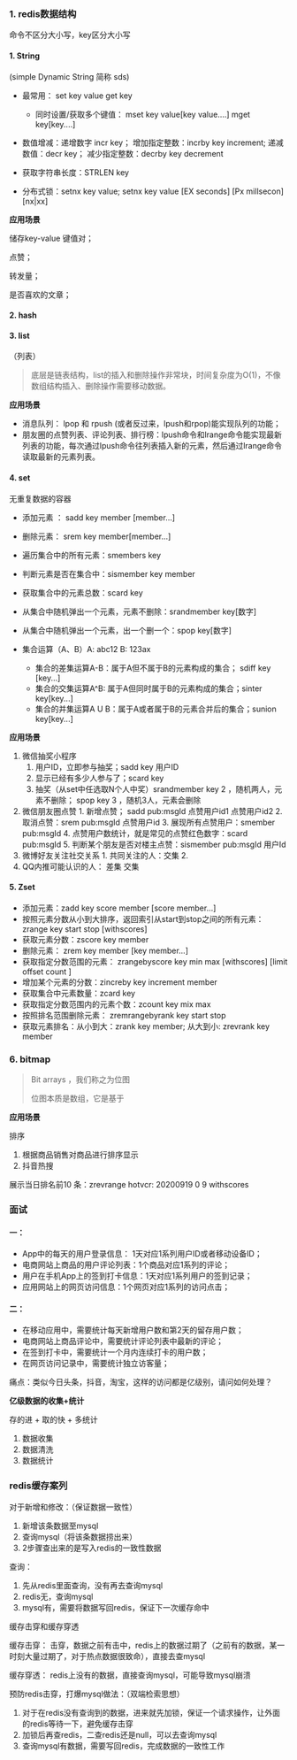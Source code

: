 ### 1.  redis数据结构

命令不区分大小写，key区分大小写

#### 1. String  

(simple Dynamic String 简称 sds)

- 最常用： set key value 	get key

  - 同时设置/获取多个键值： mset key value[key value....]	mget key[key....]
- 数值增减：递增数字 incr key； 增加指定整数：incrby key increment; 递减数值：decr key； 减少指定整数：decrby key decrement
- 获取字符串长度：STRLEN key
- 分布式锁：setnx key value;   setnx key value [EX seconds] [Px millsecon] [nx|xx]

**应用场景**

储存key-value 键值对；

点赞；

转发量；

是否喜欢的文章；

#### 2. hash

#### 3. list

（列表）

> 底层是链表结构，list的插入和删除操作非常块，时间复杂度为O(1)，不像数组结构插入、删除操作需要移动数据。

**应用场景**

- 消息队列： lpop 和 rpush (或者反过来，lpush和rpop)能实现队列的功能；
- 朋友圈的点赞列表、评论列表、排行榜：lpush命令和lrange命令能实现最新列表的功能，每次通过lpush命令往列表插入新的元素，然后通过lrange命令读取最新的元素列表。

#### 4. set

无重复数据的容器

- 添加元素 ： sadd key member [member...]

- 删除元素：  srem key member[member...]

- 遍历集合中的所有元素：smembers key

- 判断元素是否在集合中：sismember key member

- 获取集合中的元素总数：scard key

- 从集合中随机弹出一个元素，元素不删除：srandmember key[数字]

- 从集合中随机弹出一个元素，出一个删一个：spop key[数字]

- 集合运算（A、B）A: abc12  B: 123ax

  - 集合的差集运算A-B：属于A但不属于B的元素构成的集合； sdiff key [key...]
  - 集合的交集运算A^B:  属于A但同时属于B的元素构成的集合；sinter key[key...]
  - 集合的并集运算A U B：属于A或者属于B的元素合并后的集合；sunion key[key...]



**应用场景**

1. 微信抽奖小程序
     1. 用户ID，立即参与抽奖；sadd key 用户ID
     2. 显示已经有多少人参与了；scard key
     3. 抽奖（从set中任选取N个人中奖）srandmember key 2 ，随机两人，元素不删除； spop key 3 ，随机3人，元素会删除
2. 微信朋友圈点赞
       1. 新增点赞； sadd pub:msgId 点赞用户id1 点赞用户id2
           2. 取消点赞：srem pub:msgId 点赞用户id
           3. 展现所有点赞用户：smember pub:msgId
           4. 点赞用户数统计，就是常见的点赞红色数字：scard pub:msgId
           5. 判断某个朋友是否对楼主点赞：sismember pub:msgId 用户Id
3. 微博好友关注社交关系
          1. 共同关注的人：交集
          2. 
4. QQ内推可能认识的人： 差集 交集

#### 5. Zset

- 添加元素：zadd key score member [score member...]
- 按照元素分数从小到大排序，返回索引从start到stop之间的所有元素：zrange key start stop [withscores]
- 获取元素分数：zscore key member
- 删除元素：  zrem key member [key member...]
- 获取指定分数范围的元素： zrangebyscore key min max [withscores] [limit offset count ]
- 增加某个元素的分数：zincreby key increment member 
- 获取集合中元素数量：zcard key
- 获取指定分数范围内的元素个数：zcount key mix max
- 按照排名范围删除元素： zremrangebyrank key start stop
- 获取元素排名：从小到大：zrank key member;   从大到小:  zrevrank key member

### 6. bitmap



> Bit arrays ，我们称之为位图
>
> 位图本质是数组，它是基于



**应用场景**

排序

1. 根据商品销售对商品进行排序显示
2. 抖音热搜

展示当日排名前10 条：zrevrange hotvcr: 20200919 0 9 withscores



### 面试

#### 一：

- App中的每天的用户登录信息： 1天对应1系列用户ID或者移动设备ID；
- 电商网站上商品的用户评论列表：1个商品对应1系列的评论；
- 用户在手机App上的签到打卡信息：1天对应1系列用户的签到记录；
- 应用网站上的网页访问信息：1个网页对应1系列的访问点击；

#### 二：

- 在移动应用中，需要统计每天新增用户数和第2天的留存用户数；
- 电商网站上商品评论中，需要统计评论列表中最新的评论；
- 在签到打卡中，需要统计一个月内连续打卡的用户数；
- 在网页访问记录中，需要统计独立访客量；

痛点：类似今日头条，抖音，淘宝，这样的访问都是亿级别，请问如何处理？

**亿级数据的收集+统计**

存的进 + 取的快 + 多统计

1. 数据收集
2. 数据清洗
3. 数据统计




### redis缓存案列

对于新增和修改：（保证数据一致性）

1. 新增该条数据至mysql
2. 查询mysql（将该条数据捞出来）
3. 2步骤查出来的是写入redis的一致性数据

查询：

1. 先从redis里面查询，没有再去查询mysql
2. redis无，查询mysql
3. mysql有，需要将数据写回redis，保证下一次缓存命中



缓存击穿和缓存穿透

缓存击穿： 击穿，数据之前有击中，redis上的数据过期了（之前有的数据，某一时刻大量过期了，对于热点数据很致命），直接去查mysql

缓存穿透： redis上没有的数据，直接查询mysql，可能导致mysql崩溃



预防redis击穿，打爆mysql做法：（双端检索思想）

1. 对于在redis没有查询到的数据，进来就先加锁，保证一个请求操作，让外面的redis等待一下，避免缓存击穿
2. 加锁后再查redis，二查redis还是null，可以去查询mysql
3. 查询mysql有数据，需要写回redis，完成数据的一致性工作